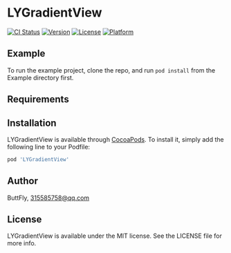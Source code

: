 # LYGradientView

[![CI Status](https://img.shields.io/travis/ButtFly/LYGradientView.svg?style=flat)](https://travis-ci.org/ButtFly/LYGradientView)
[![Version](https://img.shields.io/cocoapods/v/LYGradientView.svg?style=flat)](https://cocoapods.org/pods/LYGradientView)
[![License](https://img.shields.io/cocoapods/l/LYGradientView.svg?style=flat)](https://cocoapods.org/pods/LYGradientView)
[![Platform](https://img.shields.io/cocoapods/p/LYGradientView.svg?style=flat)](https://cocoapods.org/pods/LYGradientView)

## Example

To run the example project, clone the repo, and run `pod install` from the Example directory first.

## Requirements

## Installation

LYGradientView is available through [CocoaPods](https://cocoapods.org). To install
it, simply add the following line to your Podfile:

```ruby
pod 'LYGradientView'
```

## Author

ButtFly, 315585758@qq.com

## License

LYGradientView is available under the MIT license. See the LICENSE file for more info.
